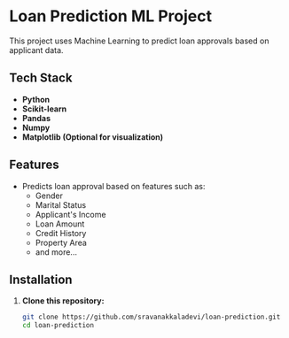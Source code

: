 # Loan Prediction ML Project

This project uses Machine Learning to predict loan approvals based on applicant data.

## Tech Stack
- **Python**
- **Scikit-learn**
- **Pandas**
- **Numpy**
- **Matplotlib (Optional for visualization)**

## Features
- Predicts loan approval based on features such as:
  - Gender
  - Marital Status
  - Applicant's Income
  - Loan Amount
  - Credit History
  - Property Area
  - and more...

## Installation

1. **Clone this repository:**
   ```bash
   git clone https://github.com/sravanakkaladevi/loan-prediction.git
   cd loan-prediction

